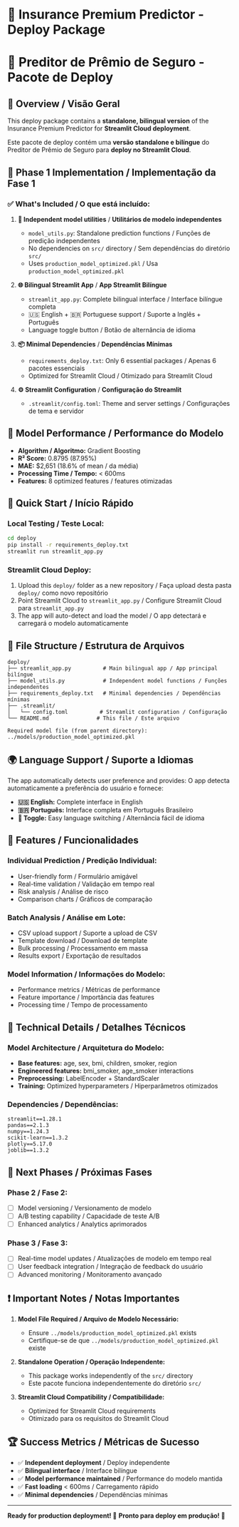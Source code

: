 # 🚀 Insurance Premium Predictor - Deploy Package
# 🚀 Preditor de Prêmio de Seguro - Pacote de Deploy

## 📝 Overview / Visão Geral

This deploy package contains a **standalone, bilingual version** of the Insurance Premium Predictor for **Streamlit Cloud deployment**.

Este pacote de deploy contém uma **versão standalone e bilíngue** do Preditor de Prêmio de Seguro para **deploy no Streamlit Cloud**.

## 🎯 Phase 1 Implementation / Implementação da Fase 1

### ✅ What's Included / O que está incluído:

1. **🔧 Independent model utilities** / **Utilitários de modelo independentes**
   - `model_utils.py`: Standalone prediction functions / Funções de predição independentes
   - No dependencies on `src/` directory / Sem dependências do diretório `src/`
   - Uses `production_model_optimized.pkl` / Usa `production_model_optimized.pkl`

2. **🌐 Bilingual Streamlit App** / **App Streamlit Bilíngue**
   - `streamlit_app.py`: Complete bilingual interface / Interface bilíngue completa
   - 🇺🇸 English + 🇧🇷 Portuguese support / Suporte a Inglês + Português
   - Language toggle button / Botão de alternância de idioma

3. **📦 Minimal Dependencies** / **Dependências Mínimas**
   - `requirements_deploy.txt`: Only 6 essential packages / Apenas 6 pacotes essenciais
   - Optimized for Streamlit Cloud / Otimizado para Streamlit Cloud

4. **⚙️ Streamlit Configuration** / **Configuração do Streamlit**
   - `.streamlit/config.toml`: Theme and server settings / Configurações de tema e servidor

## 🔄 Model Performance / Performance do Modelo

- **Algorithm / Algoritmo:** Gradient Boosting
- **R² Score:** 0.8795 (87.95%)
- **MAE:** $2,651 (18.6% of mean / da média)
- **Processing Time / Tempo:** < 600ms
- **Features:** 8 optimized features / features otimizadas

## 🚀 Quick Start / Início Rápido

### Local Testing / Teste Local:
```bash
cd deploy
pip install -r requirements_deploy.txt
streamlit run streamlit_app.py
```

### Streamlit Cloud Deploy:
1. Upload this `deploy/` folder as a new repository / Faça upload desta pasta `deploy/` como novo repositório
2. Point Streamlit Cloud to `streamlit_app.py` / Configure Streamlit Cloud para `streamlit_app.py`
3. The app will auto-detect and load the model / O app detectará e carregará o modelo automaticamente

## 📂 File Structure / Estrutura de Arquivos

```
deploy/
├── streamlit_app.py          # Main bilingual app / App principal bilíngue
├── model_utils.py            # Independent model functions / Funções independentes
├── requirements_deploy.txt   # Minimal dependencies / Dependências mínimas
├── .streamlit/
│   └── config.toml          # Streamlit configuration / Configuração
└── README.md               # This file / Este arquivo

Required model file (from parent directory):
../models/production_model_optimized.pkl
```

## 🌍 Language Support / Suporte a Idiomas

The app automatically detects user preference and provides:
O app detecta automaticamente a preferência do usuário e fornece:

- **🇺🇸 English:** Complete interface in English
- **🇧🇷 Português:** Interface completa em Português Brasileiro
- **🔄 Toggle:** Easy language switching / Alternância fácil de idioma

## 🎨 Features / Funcionalidades

### Individual Prediction / Predição Individual:
- User-friendly form / Formulário amigável
- Real-time validation / Validação em tempo real
- Risk analysis / Análise de risco
- Comparison charts / Gráficos de comparação

### Batch Analysis / Análise em Lote:
- CSV upload support / Suporte a upload de CSV
- Template download / Download de template
- Bulk processing / Processamento em massa
- Results export / Exportação de resultados

### Model Information / Informações do Modelo:
- Performance metrics / Métricas de performance
- Feature importance / Importância das features
- Processing time / Tempo de processamento

## 🔧 Technical Details / Detalhes Técnicos

### Model Architecture / Arquitetura do Modelo:
- **Base features:** age, sex, bmi, children, smoker, region
- **Engineered features:** bmi_smoker, age_smoker interactions
- **Preprocessing:** LabelEncoder + StandardScaler
- **Training:** Optimized hyperparameters / Hiperparâmetros otimizados

### Dependencies / Dependências:
```
streamlit==1.28.1
pandas==2.1.3
numpy==1.24.3
scikit-learn==1.3.2
plotly==5.17.0
joblib==1.3.2
```

## 🎯 Next Phases / Próximas Fases

### Phase 2 / Fase 2:
- [ ] Model versioning / Versionamento de modelo
- [ ] A/B testing capability / Capacidade de teste A/B
- [ ] Enhanced analytics / Analytics aprimorados

### Phase 3 / Fase 3:
- [ ] Real-time model updates / Atualizações de modelo em tempo real
- [ ] User feedback integration / Integração de feedback do usuário
- [ ] Advanced monitoring / Monitoramento avançado

## ❗ Important Notes / Notas Importantes

1. **Model File Required / Arquivo de Modelo Necessário:**
   - Ensure `../models/production_model_optimized.pkl` exists
   - Certifique-se de que `../models/production_model_optimized.pkl` existe

2. **Standalone Operation / Operação Independente:**
   - This package works independently of the `src/` directory
   - Este pacote funciona independentemente do diretório `src/`

3. **Streamlit Cloud Compatibility / Compatibilidade:**
   - Optimized for Streamlit Cloud requirements
   - Otimizado para os requisitos do Streamlit Cloud

## 🏆 Success Metrics / Métricas de Sucesso

- ✅ **Independent deployment** / Deploy independente
- ✅ **Bilingual interface** / Interface bilíngue  
- ✅ **Model performance maintained** / Performance do modelo mantida
- ✅ **Fast loading** < 600ms / Carregamento rápido
- ✅ **Minimal dependencies** / Dependências mínimas

---

**Ready for production deployment! 🚀**
**Pronto para deploy em produção! 🚀** 